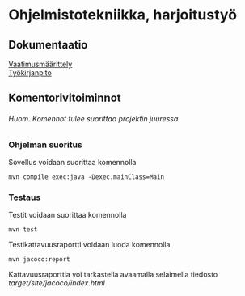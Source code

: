 # Ohjelmistotekniikka, harjoitustyö

## Dokumentaatio
[Vaatimusmäärittely](https://github.com/lapptomi/ot-harjoitustyo/blob/master/dokumentaatio/vaatimusmaarittely.md)  
[Työkirjanpito](https://github.com/lapptomi/ot-harjoitustyo/blob/master/dokumentaatio/tuntikirjanpito.md)

## Komentorivitoiminnot
###### Huom. Komennot tulee suorittaa projektin juuressa   

### Ohjelman suoritus
Sovellus voidaan suorittaa komennolla
```
mvn compile exec:java -Dexec.mainClass=Main
```

### Testaus
Testit voidaan suorittaa komennolla
```
mvn test
```

Testikattavuusraportti voidaan luoda komennolla  
```
mvn jacoco:report
```

Kattavuusraporttia voi tarkastella avaamalla selaimella tiedosto _target/site/jacoco/index.html_


